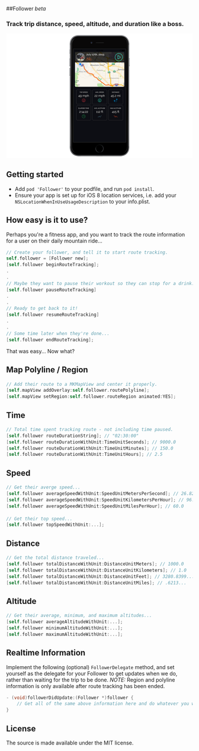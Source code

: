 
##Follower *beta*

### Track trip distance, speed, altitude, and duration like a boss.


![1](Screenshots/screen1.png)

## Getting started

- Add `pod 'Follower'` to your podfile, and run `pod install`.
- Ensure your app is set up for iOS 8 location services, i.e. add your `NSLocationWhenInUseUsageDescription` to your info.plist.

## How easy is it to use?

Perhaps you're a fitness app, and you want to track the route information for a user on their daily mountain ride...

```objective-c
// Create your follower, and tell it to start route tracking.
self.follower = [Follower new];
[self.follower beginRouteTracking];
.
.
// Maybe they want to pause their workout so they can stop for a drink...
[self.follower pauseRouteTracking]
.
.
// Ready to get back to it!
[self.follower resumeRouteTracking]
.
.
// Some time later when they're done...
[self.follower endRouteTracking];
```

That was easy... Now what?

## Map Polyline / Region

```objective-c
// Add their route to a MKMapView and center it properly.
[self.mapView addOverlay:self.follower.routePolyline];
[self.mapView setRegion:self.follower.routeRegion animated:YES];
```

## Time

```objective-c
// Total time spent tracking route - not including time paused.
[self.follower routeDurationString]; // "02:30:00"
[self.follower routeDurationWithUnit:TimeUnitSeconds]; // 9000.0
[self.follower routeDurationWithUnit:TimeUnitMinutes]; // 150.0
[self.follower routeDurationWithUnit:TimeUnitHours]; // 2.5
```

## Speed

```objective-c
// Get their averge speed...
[self.follower averageSpeedWithUnit:SpeedUnitMetersPerSecond]; // 26.8224...
[self.follower averageSpeedWithUnit:SpeedUnitKilometersPerHour]; // 96.560...
[self.follower averageSpeedWithUnit:SpeedUnitMilesPerHour]; // 60.0

// Get their top speed...
[self.follower topSpeedWithUnit:...];
```

## Distance

```objective-c
// Get the total distance traveled...
[self.follower totalDistanceWithUnit:DistanceUnitMeters]; // 1000.0
[self.follower totalDistanceWithUnit:DistanceUnitKilometers]; // 1.0
[self.follower totalDistanceWithUnit:DistanceUnitFeet]; // 3280.8399...
[self.follower totalDistanceWithUnit:DistanceUnitMiles]; // .6213...
```

## Altitude

```objective-c
// Get their average, minimum, and maximum altitudes...
[self.follower averageAltitudeWithUnit:...];
[self.follower minimumAltitudeWithUnit:...];
[self.follower maximumAltitudeWithUnit:...];
```

## Realtime Information

Implement the following (optional) `FollowerDelegate` method, and set yourself as the delegate for your Follower to get updates when we do, rather than waiting for the trip to be done. *NOTE:* Region and polyline information is only available after route tracking has been ended.

```objective-c
- (void)followerDidUpdate:(Follower *)follower {
	// Get all of the same above information here and do whatever you want with it!
}
```

## License

The source is made available under the MIT license.
